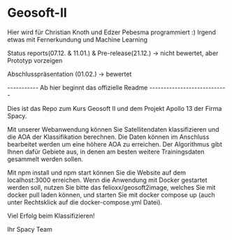 # Geosoft-II
Hier wird für Christian Knoth und Edzer Pebesma programmiert :) Irgend etwas mit Fernerkundung und Machine Learning

Status reports(07.12. & 11.01.) & Pre-release(21.12.)  -> nicht bewertet, aber Prototyp vorzeigen
 
Abschlusspräsentation (01.02.)  -> bewertet

----------- Ab hier beginnt das offizielle Readme ----------------------------

Dies ist das Repo zum Kurs Geosoft II und dem Projekt Apollo 13 der Firma Spacy.

Mit unserer Webanwendung können Sie Satellitendaten klassifizieren und die AOA der Klassifikation berechnen.
Die Daten können im Anschluss bearbeitet werden um eine höhere AOA zu erreichen. Der Algorithmus gibt Ihnen dafür Gebiete aus, in denen am besten weitere Trainingsdaten gesammelt werden sollen.

Mit npm install und npm start können Sie die Website auf dem localhost:3000 erreichen.
Wenn die Anwendung mit Docker gestartet werden soll, nutzen Sie bitte das felioxx/geosoft2image, welches Sie mit docker pull laden können, und starten Sie mit docker compose up (auch unter Rechtsklick auf die docker-compose.yml Datei).

Viel Erfolg beim Klassifizieren!

Ihr Spacy Team
